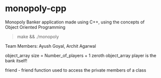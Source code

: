 # monopoly-cpp

Monopoly Banker application made using C++, using the concepts of Object Oriented Programming

> make && ./monopoly

Team Members: Ayush Goyal, Archit Agarwal

object_array size = Number_of_players + 1
zeroth object_array player is the bank itself!


friend - friend function used to access the private members of a class
